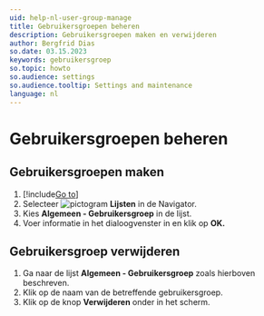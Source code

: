 ```yaml
---
uid: help-nl-user-group-manage
title: Gebruikersgroepen beheren
description: Gebruikersgroepen maken en verwijderen
author: Bergfrid Dias
so.date: 03.15.2023
keywords: gebruikersgroep
so.topic: howto
so.audience: settings
so.audience.tooltip: Settings and maintenance
language: nl
---
```


# Gebruikersgroepen beheren

## <a id="create" />Gebruikersgroepen maken

1. [!include[Go to](../../../learn/includes/goto-sm.md)]
1. Selecteer ![pictogram][img2] **Lijsten** in de Navigator.
1. Kies **Algemeen - Gebruikersgroep** in de lijst.
1. Voer informatie in het dialoogvenster in en klik op **OK.**

## <a id="delete" />Gebruikersgroep verwijderen

1. Ga naar de lijst **Algemeen - Gebruikersgroep** zoals hierboven beschreven.
1. Klik op de naam van de betreffende gebruikersgroep.
1. Klik op de knop **Verwijderen** onder in het scherm.

<!-- Referenced links -->

<!-- Referenced images -->
[img2]: ../../../../../common/icons/nav-admin-lists-active.png
